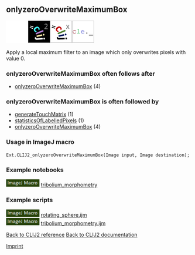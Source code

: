 ## onlyzeroOverwriteMaximumBox
<img src="images/mini_empty_logo.png"/><img src="images/mini_clij2_logo.png"/><img src="images/mini_clijx_logo.png"/><img src="images/mini_cle_logo.png"/>

Apply a local maximum filter to an image which only overwrites pixels with value 0.

### onlyzeroOverwriteMaximumBox often follows after
* <a href="reference_onlyzeroOverwriteMaximumBox">onlyzeroOverwriteMaximumBox</a> (4)


### onlyzeroOverwriteMaximumBox is often followed by
* <a href="reference_generateTouchMatrix">generateTouchMatrix</a> (1)
* <a href="reference_statisticsOfLabelledPixels">statisticsOfLabelledPixels</a> (1)
* <a href="reference_onlyzeroOverwriteMaximumBox">onlyzeroOverwriteMaximumBox</a> (4)


### Usage in ImageJ macro
```
Ext.CLIJ2_onlyzeroOverwriteMaximumBox(Image input, Image destination);
```




### Example notebooks
<a href="https://clij.github.io/clij2-docs/md/tribolium_morphometry"><img src="images/language_macro.png" height="20"/></a> [tribolium_morphometry](https://clij.github.io/clij2-docs/md/tribolium_morphometry)  




### Example scripts
<a href="https://github.com/clij/clij2-docs/blob/master/src/main/macro/rotating_sphere.ijm"><img src="images/language_macro.png" height="20"/></a> [rotating_sphere.ijm](https://github.com/clij/clij2-docs/blob/master/src/main/macro/rotating_sphere.ijm)  
<a href="https://github.com/clij/clij2-docs/blob/master/src/main/macro/tribolium_morphometry.ijm"><img src="images/language_macro.png" height="20"/></a> [tribolium_morphometry.ijm](https://github.com/clij/clij2-docs/blob/master/src/main/macro/tribolium_morphometry.ijm)  


[Back to CLIJ2 reference](https://clij.github.io/clij2-docs/reference)
[Back to CLIJ2 documentation](https://clij.github.io/clij2-docs)

[Imprint](https://clij.github.io/imprint)
